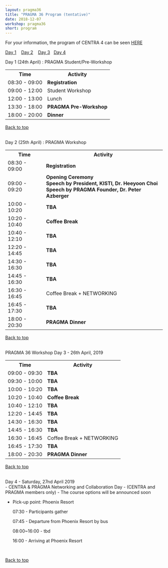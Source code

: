 ```yaml
---
layout: pragma36
title: "PRAGMA 36 Program (tentative)"
date: 2018-12-07
workshop: pragma36
short: program
---
```


For your information, the program of CENTRA 4 can be seen <a href="http://www.globalcentra.org/centra4/program.html" target="new">HERE</a>

[Day 1](#day1) &nbsp;&nbsp; [Day 2](#day2) &nbsp;&nbsp;
[Day 3](#day3) &nbsp;&nbsp;[Day 4](#day4)

<div class="border36" id="day1">Day 1 (24th April) : PRAGMA Student/Pre-Workshop </div>

<table class="program36">
  <tr>
    <th>Time</th>
    <th>Activity</th>
  </tr>
  <tr>
    <td>08:30 - 09:00</td>
    <td class="break"><b>Registration</b></td>
  </tr>
  <tr>
    <td>09:00 - 12:00</td>
    <td><b></b> Student Workshop <br> </td>
  </tr>
  <tr>
    <td>12:00 - 13:00</td>
    <td class="break">Lunch </td>
  </tr>
  <tr>
    <td>13:30 - 18:00</td>
    <td><b>PRAGMA Pre-Workshop</b> </td>
  </tr>
  <tr>
    <td>18:00 - 20:00</td>
    <td><b>Dinner</b> </td>
  </tr>
</table>

[Back to top](/pragma36-program)

<br>

<div class="border36" id="day2">Day 2 (25th April) : PRAGMA Workshop</div>

<table class="program36">
  <tr>
    <th>Time</th>
    <th>Activity</th>
  </tr>
  <tr>
    <td>08:30 - 09:00</td>
    <td><b>Registration</b></td>
  </tr>
  <tr>
    <td>09:00 - 09:20</td>
    <td><b>Opening Ceremony <br>
      Speech by President, KISTI, Dr. Heeyoon Choi <br> 
      Speech by PRAGMA Founder, Dr. Peter Azberger </b></td>
  </tr>
  <tr>
    <td>10:00 - 10:20</td>
    <td><b>TBA</b></td>
  </tr>
  <tr>
    <td>10:20 - 10:40</td>
    <td class="break"><b>Coffee Break</b></td>
  </tr>
  <tr>
    <td>10:40 - 12:10</td>
    <td><b>TBA</b></td>
  </tr>
  <tr>
    <td>12:20 - 14:45</td>
    <td><b>TBA</b></td>
  </tr>
  <tr>
    <td>14:30 - 16:30</td>
    <td><b>TBA</b></td>
  </tr>
  <tr>
    <td>14:45 - 16:30</td>
    <td><b>TBA</b></td>
  </tr>
  <tr>
    <td>16:30 - 16:45</td>
    <td class="break">Coffee Break  + NETWORKING </td>
  </tr>
  <tr>
    <td>16:45 - 17:30</td>
    <td><b>TBA</b></td>
  </tr>
  <tr>
    <td>18:00 - 20:30</td>
    <td class="break"><b>PRAGMA Dinner</b></td>
  </tr>
</table>

[Back to top](/pragma36-program)

<br>

<div class="border36" id="day3">PRAGMA 36 Workshop Day 3 - 26th April, 2019</div>

<table class="program36">
  <tr>
    <th>Time</th>
    <th>Activity</th>
  </tr>
  <tr>
    <td>09:00 - 09:30</td>
    <td><b>TBA</b></td>
  </tr>
  <tr>
    <td>09:30 - 10:00</td>
    <td><b>TBA</b></td>
  </tr>
  <tr>
    <td>10:00 - 10:20</td>
    <td><b>TBA</b></td>
  </tr>
  <tr>
    <td>10:20 - 10:40</td>
    <td class="break"><b>Coffee Break</b></td>
  </tr>
  <tr>
    <td>10:40 - 12:10</td>
    <td><b>TBA</b></td>
  </tr>
  <tr>
    <td>12:20 - 14:45</td>
    <td><b>TBA</b></td>
  </tr>
  <tr>
    <td>14:30 - 16:30</td>
    <td><b>TBA</b></td>
  </tr>
  <tr>
    <td>14:45 - 16:30</td>
    <td><b>TBA</b></td>
  </tr>
  <tr>
    <td>16:30 - 16:45</td>
    <td class="break">Coffee Break  + NETWORKING </td>
  </tr>
  <tr>
    <td>16:45 - 17:30</td>
    <td><b>TBA</b></td>
  </tr>
  <tr>
    <td>18:00 - 20:30</td>
    <td class="break"><b>PRAGMA Dinner</b></td>
  </tr>
</table>

[Back to top](/pragma36-program)

<br>

<div class="border36" id="day4">Day 4 - Saturday, 27nd April 2019</div>
- CENTRA & PRAGMA Networking and Collaboration Day 
- (CENTRA and PRAGMA members only)
- The course options will be announced soon

* Pick-up point: Phoenix Resort
<ul>07:30 - Participants gather</ul>
<ul>07:45 - Departure from Phoenix Resort by bus</ul>
<ul>08:00~16:00 - tbd</ul>
<ul>16:00 - Arriving at Phoenix Resort</ul><br>

[Back to top](/pragma36-program)

<br>
